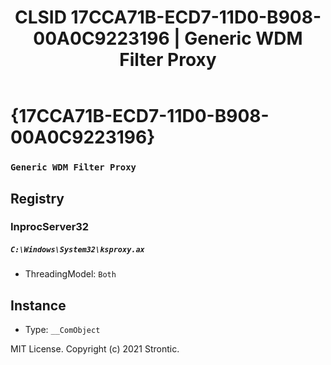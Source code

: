 ﻿---
title: "CLSID 17CCA71B-ECD7-11D0-B908-00A0C9223196 | Generic WDM Filter Proxy"
excerpt: What is COM-Object CLSID 17CCA71B-ECD7-11D0-B908-00A0C9223196?
---

# {17CCA71B-ECD7-11D0-B908-00A0C9223196}

### `Generic WDM Filter Proxy`

## Registry


### InprocServer32

##### `C:\Windows\System32\ksproxy.ax`
* ThreadingModel: `Both`

## Instance

* Type: `__ComObject`

MIT License. Copyright (c) 2021 Strontic.


